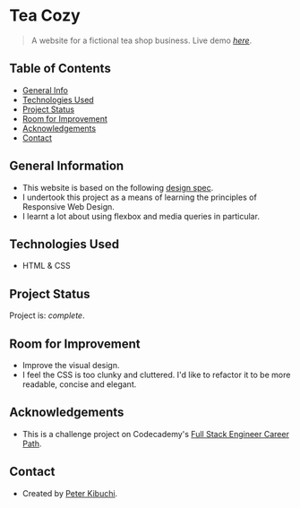 # Tea Cozy
> A website for a fictional tea shop business.
> Live demo [_here_](https://peterkibuchi.github.io/tea-cozy).

## Table of Contents
* [General Info](#general-information)
* [Technologies Used](#technologies-used)
* [Project Status](#project-status)
* [Room for Improvement](#room-for-improvement)
* [Acknowledgements](#acknowledgements)
* [Contact](#contact)
<!-- * [License](#license) -->


## General Information
- This website is based on the following [design spec](./assets/img/img-tea-cozy-redline-design-spec.jpg).
- I undertook this project as a means of learning the principles of Responsive Web Design.
- I learnt a lot about using flexbox and media queries in particular.


## Technologies Used
- HTML & CSS


## Project Status
Project is: _complete_.


## Room for Improvement
- Improve the visual design.
- I feel the CSS is too clunky and cluttered. I'd like to refactor it to be more readable, concise and elegant.


## Acknowledgements
- This is a challenge project on Codecademy's [Full Stack Engineer Career Path](https://www.codecademy.com/learn/paths/full-stack-engineer-career-path/).


## Contact
- Created by [Peter Kibuchi](https://www.peterkibuchi.com/).
